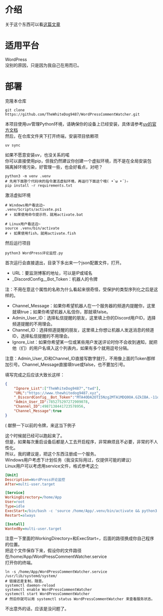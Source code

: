 # 介绍
关于这个东西可以看[这篇文章](https://www.thewhitedog9487.xyz/2023/07/31/%e8%bf%91%e4%ba%8b%e5%b0%8f%e8%ae%b0-%e5%8d%9a%e5%ae%a2%e5%8f%91%e7%9a%84%e8%af%84%e8%ae%ba%e5%8f%af%e4%bb%a5%e5%8f%8a%e6%97%b6%e9%80%9a%e7%9f%a5%e5%88%b0%e6%88%91%e4%ba%86)

# 适用平台
WordPress  
没别的原因，只是因为我自己在用而已。

# 部署
克隆本仓库  
```shell
git clone https://github.com/TheWhiteDog9487/WordPressCommentWatcher.git
```
本项目使用uv管理Python环境，请确保你的设备上已经安装，具体请参考[uv的官方文档](https://docs.astral.sh/uv/getting-started/installation/)  
然后，在仓库文件夹下打开终端，安装项目依赖项  
```shell
uv sync
```
如果不愿意安装uv，也没关系的喏  
你可以直接使用pip，但我仍然建议你创建一个虚拟环境，而不是在全局安装包  
隔离掉环境污染，好管理一些，也会好看点，对吧？  
```shell
python3 -m venv .venv
# 先用下面那个代码块的指令激活虚拟环境，再运行下面这个哦( •̀ ω •́ )✧
pip install -r requirements.txt
```

激活虚拟环境  
```shell
# Windows用户看这边~
.venv/Scripts/activate.ps1
# ↑ 如果使用命令提示符，就用activate.bat

# Linux用户看这边~
source .venv/bin/activate
# ↑ 如果使用fish，就用activate.fish
```
然后运行项目  
```shell
python3 WordPress评论监控.py
```
首次运行会直接退出，目录下多出来一个json配置文件，打开。  
- URL：要监测博客的地址，可以是IP或域名  
- _DiscordConfig__Bot_Token：机器人的令牌  

注：不用在意这个属性的名称为什么看起来很奇怪，受保护的类型序列化之后是这样的。  

- Channel_Message：如果你希望机器人在一个服务器的频道内提醒你，这里就填true；如果你希望机器人私信你，那就填false。  
- Admin_User_ID：选择私信提醒的朋友，这里填上你的Discord用户ID，选择频道提醒的不用理会。  
- Channel_ID：选择频道提醒的朋友，这里填上你想让机器人发送消息的频道ID，选择私信提醒的不用理会。  
- Ignore_List：如果你希望某一位或某些用户发送评论时你不会收到通知，就把他（们）的用户名填入这个列表内，如果有多个就用逗号分隔。  

注意：Admin_User_ID和Channel_ID直接写数字就行，不用像上面的Token那样加引号。Channel_Message直接填true或false，也不要加引号。  
    
填写完成之后应该大致长这样：
```json
{
  	"Ignore_List":["TheWhiteDog9487","twd"],
  	"URL":"https://www.thewhitedog9487.xyz",
	"_DiscordConfig__Bot_Token":"MTA4ODA2OTI5Nzg2MTA1MDQ0OA.GZkIBA.-11qdvzOz5o3zFiC-pW1YjbpFOaa93Q1vycOYg",
	"Admin_User_ID":785275297272909078,
	"Channel_ID":4987138441723578956,
	"Channel_Message":true
}
```
( 献祭一下以前的令牌，来这当下例子  

这个时候就已经可以跑起来了。  
但是，如果每次重启设备后都是人工去开启程序，非常麻烦且不必要，非常的不人性化。  
所以，我的建议是，把这个东西注册成一个服务。  
Windows用户考虑下计划任务（我没实际用过，仅提供可能的建议）  
Linux用户可以考虑用service文件，格式参考[这个](https://github.com/TheWhiteDog9487/WordPressCommentWatcher/blob/main/WordPressCommentWatcher.service)  
```ini
[Unit]
Description=WordPress评论监控
After=multi-user.target

[Service]
WorkingDirectory=/home/App
User=root
Type=idle
ExecStart=/bin/bash -c 'source /home/App/.venv/bin/activate && python3 /home/App/WordPress评论监控.py'
Restart=always

[Install]
WantedBy=multi-user.target
```
注意一下里面的WorkingDirectory=和ExecStart=，后面的路径换成你自己程序的位置。  
把这个文件保存下来，假设你的文件路径在/home/App/WordPressCommentWatcher.service  
打开你的终端。  
```shell
ln -s /home/App/WordPressCommentWatcher.service /usr/lib/systemd/system/
# 链接还是复制，随意。
systemctl daemon-reload
systemctl enable WordPressCommentWatcher
systemctl start WordPressCommentWatcher 
# 然后你就可以用 systemctl status WordPressCommentWatcher 来查看服务状态。
```
不出意外的话，应该是没问题了。
